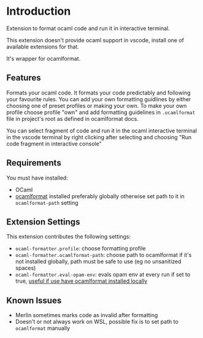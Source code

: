 # Introduction

Extension to format ocaml code and run it in interactive terminal.

This extension doesn't provide ocaml support in vscode, install one of available extensions for that.

It's wrapper for ocamlformat.

## Features

Formats your ocaml code.
It formats your code predictably and following your favourite rules.
You can add your own formatting guidlines by either choosing one of preset profiles or making your own.
To make your own profile choose profile "own" and add formatting guidelines in `.ocamlformat` file in project's root as defined in ocamlformat docs.

You can select fragment of code and run it in the ocaml interactive terminal in the vscode terminal by right clicking after selecting and choosing "Run code fragment in interactive console"

## Requirements

You must have installed:

- OCaml
- [ocamlformat](https://github.com/ocaml-ppx/ocamlformat) installed preferably globally otherwise set path to it in `ocamlformat-path` setting

## Extension Settings

This extension contributes the following settings:

- `ocaml-formatter.profile`: choose formatting profile
- `ocaml-formatter.ocamlformat-path`: choose path to ocamlformat if it's not installed globally, path must be safe to use (eg no unsanitized spaces)
- `ocaml-formatter.eval-opam-env`: evals opam env at every run if set to true, [useful if use have ocamlformat installed locally](https://github.com/badochov/ocamlformatter-vscode/issues/2#issuecomment-640237333)

## Known Issues

- Merlin sometimes marks code as invalid after formatting
- Doesn't or not always work on WSL, possible fix is to set path to `ocamlformat` manually
